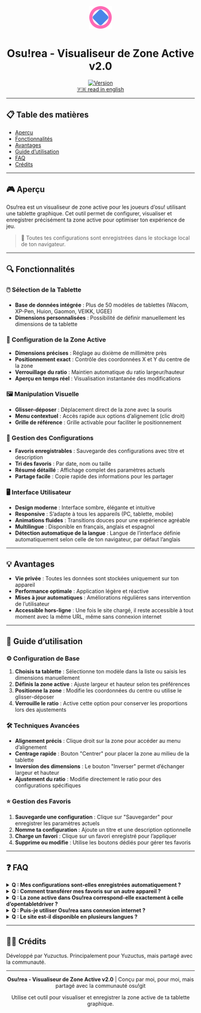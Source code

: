 <div align="center">
  <img src="assets/img/favicon.svg" alt="Logo Osu!rea" width="60" height="60" style="vertical-align: middle; margin-bottom: 10px;">
  <h1>Osu!rea - Visualiseur de Zone Active v2.0</h1>
  <a href="https://github.com/sammy08300/Areasu/tree/v2git">
    <img src="https://img.shields.io/badge/version-2.0-blue.svg" alt="Version">
  </a>
    <br />
  <a href="README.md">🇫🇷 read in english</a>
</div>
</div>

---

## 📋 Table des matières
- [Aperçu](#-aperçu)
- [Fonctionnalités](#-fonctionnalités)
- [Avantages](#-avantages)
- [Guide d’utilisation](#-guide-dutilisation)
- [FAQ](#-faq)
- [Crédits](#-crédits)

---

## 🎮 Aperçu

Osu!rea est un visualiseur de zone active pour les joueurs d’osu! utilisant une tablette graphique. Cet outil permet de configurer, visualiser et enregistrer précisément ta zone active pour optimiser ton expérience de jeu.

> 💾 Toutes tes configurations sont enregistrées dans le stockage local de ton navigateur.

---

## 🔍 Fonctionnalités

### 🖱️ Sélection de la Tablette
- **Base de données intégrée** : Plus de 50 modèles de tablettes (Wacom, XP-Pen, Huion, Gaomon, VEIKK, UGEE)
- **Dimensions personnalisées** : Possibilité de définir manuellement les dimensions de ta tablette

### 📐 Configuration de la Zone Active
- **Dimensions précises** : Réglage au dixième de millimètre près
- **Positionnement exact** : Contrôle des coordonnées X et Y du centre de la zone
- **Verrouillage du ratio** : Maintien automatique du ratio largeur/hauteur
- **Aperçu en temps réel** : Visualisation instantanée des modifications

### 🖼️ Manipulation Visuelle
- **Glisser-déposer** : Déplacement direct de la zone avec la souris
- **Menu contextuel** : Accès rapide aux options d’alignement (clic droit)
- **Grille de référence** : Grille activable pour faciliter le positionnement

### 💾 Gestion des Configurations
- **Favoris enregistrables** : Sauvegarde des configurations avec titre et description
- **Tri des favoris** : Par date, nom ou taille
- **Résumé détaillé** : Affichage complet des paramètres actuels
- **Partage facile** : Copie rapide des informations pour les partager

### 🖥️ Interface Utilisateur
- **Design moderne** : Interface sombre, élégante et intuitive
- **Responsive** : S’adapte à tous les appareils (PC, tablette, mobile)
- **Animations fluides** : Transitions douces pour une expérience agréable
- **Multilingue** : Disponible en français, anglais et espagnol
- **Détection automatique de la langue** : Langue de l’interface définie automatiquement selon celle de ton navigateur, par défaut l’anglais

---

## 💡 Avantages

- **Vie privée** : Toutes les données sont stockées uniquement sur ton appareil
- **Performance optimale** : Application légère et réactive
- **Mises à jour automatiques** : Améliorations régulières sans intervention de l’utilisateur
- **Accessible hors-ligne** : Une fois le site chargé, il reste accessible à tout moment avec la même URL, même sans connexion internet

---

## 📖 Guide d’utilisation

### ⚙️ Configuration de Base
1. **Choisis ta tablette** : Sélectionne ton modèle dans la liste ou saisis les dimensions manuellement
2. **Définis la zone active** : Ajuste largeur et hauteur selon tes préférences
3. **Positionne la zone** : Modifie les coordonnées du centre ou utilise le glisser-déposer
4. **Verrouille le ratio** : Active cette option pour conserver les proportions lors des ajustements

### 🛠️ Techniques Avancées
- **Alignement précis** : Clique droit sur la zone pour accéder au menu d’alignement
- **Centrage rapide** : Bouton "Centrer" pour placer la zone au milieu de la tablette
- **Inversion des dimensions** : Le bouton "Inverser" permet d’échanger largeur et hauteur
- **Ajustement du ratio** : Modifie directement le ratio pour des configurations spécifiques

### ⭐ Gestion des Favoris
1. **Sauvegarde une configuration** : Clique sur "Sauvegarder" pour enregistrer les paramètres actuels
2. **Nomme ta configuration** : Ajoute un titre et une description optionnelle
3. **Charge un favori** : Clique sur un favori enregistré pour l’appliquer
4. **Supprime ou modifie** : Utilise les boutons dédiés pour gérer tes favoris

---

## ❓ FAQ

<details>
<summary><strong>Q : Mes configurations sont-elles enregistrées automatiquement ?</strong></summary>
R : Les paramètres actuels sont conservés entre les sessions, mais il faut cliquer sur "Sauvegarder" pour créer un favori permanent.
</details>

<details>
<summary><strong>Q : Comment transférer mes favoris sur un autre appareil ?</strong></summary>
R : Pour l’instant, il faut copier les informations manuellement. Une fonctionnalité d’export/import est prévue dans une future mise à jour.
</details>

<details>
<summary><strong>Q : La zone active dans Osu!rea correspond-elle exactement à celle d’opentabletdriver ?</strong></summary>
R : Oui, les dimensions et positions sont calculées selon les mêmes principes que le driver. Une fonction de conversion des zones Wacom et autres est prévue.
</details>

<details>
<summary><strong>Q : Puis-je utiliser Osu!rea sans connexion internet ?</strong></summary>
R : Oui, après le premier chargement, l’application fonctionne hors-ligne grâce au Service Worker.  
<br><br>💡 Si tu as déjà ouvert le site une fois, tu peux y revenir à tout moment, même sans internet, en utilisant exactement la même URL !
</details>

<details>
<summary><strong>Q : Le site est-il disponible en plusieurs langues ?</strong></summary>
R : Oui, le site est disponible en plusieurs langues. Le français est ma langue maternelle. J’ai aussi pris le temps de le traduire en anglais avant de le partager avec la communauté osu!
</details>

---

## 👨‍💻 Crédits

Développé par Yuzuctus. Principalement pour Yuzuctus, mais partagé avec la communauté.

---

<div align="center">
  <p><strong>Osu!rea - Visualiseur de Zone Active v2.0</strong> | Conçu par moi, pour moi, mais partagé avec la communauté osu!git</p>
  <p>Utilise cet outil pour visualiser et enregistrer la zone active de ta tablette graphique.</p>
</div>

